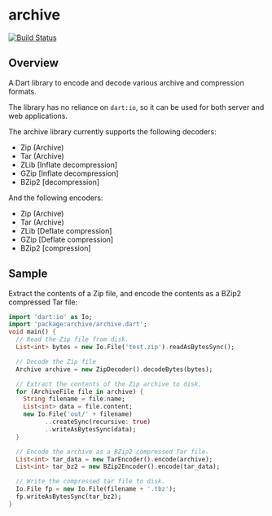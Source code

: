 # archive
[![Build Status](https://travis-ci.org/brendan-duncan/archive.svg?branch=master)](https://travis-ci.org/brendan-duncan/archive)

## Overview

A Dart library to encode and decode various archive and compression formats.

The library has no reliance on `dart:io`, so it can be used for both server and
web applications.

The archive library currently supports the following decoders:

- Zip (Archive)
- Tar (Archive)
- ZLib [Inflate decompression]
- GZip [Inflate decompression]
- BZip2 [decompression]

And the following encoders:

- Zip (Archive)
- Tar (Archive)
- ZLib [Deflate compression]
- GZip [Deflate compression]
- BZip2 [compression]

## Sample

Extract the contents of a Zip file, and encode the contents as a BZip2
compressed Tar file:

```dart
import 'dart:io' as Io;
import 'package:archive/archive.dart';
void main() {
  // Read the Zip file from disk.
  List<int> bytes = new Io.File('test.zip').readAsBytesSync();

  // Decode the Zip file
  Archive archive = new ZipDecoder().decodeBytes(bytes);

  // Extract the contents of the Zip archive to disk.
  for (ArchiveFile file in archive) {
    String filename = file.name;
    List<int> data = file.content;
    new Io.File('out/' + filename)
          ..createSync(recursive: true)
          ..writeAsBytesSync(data);
  }

  // Encode the archive as a BZip2 compressed Tar file.
  List<int> tar_data = new TarEncoder().encode(archive);
  List<int> tar_bz2 = new BZip2Encoder().encode(tar_data);

  // Write the compressed tar file to disk.
  Io.File fp = new Io.File(filename + '.tbz');
  fp.writeAsBytesSync(tar_bz2);
}
```
